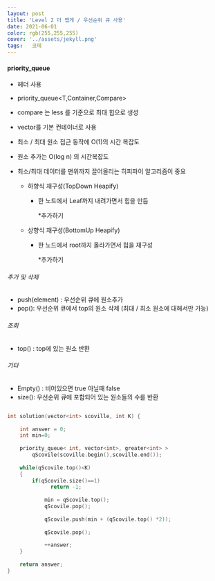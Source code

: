 ```yaml
---
layout: post
title: 'Level 2 더 맵게 / 우선순위 큐 사용'
date: 2021-06-01 
color: rgb(255,255,255)
cover: '../assets/jekyll.png'
tags:	코테
---
```


#### priority_queue 

- <queue> 헤더 사용

- priority_queue<T,Container,Compare>

- compare 는 less 를 기준으로  최대 힙으로 생성

- vector를 기본 컨테이너로 사용

- 최소 / 최대 원소 접근 동작에 O(1)의 시간 복잡도

- 원소 추가는 O(log n) 의 시간복잡도

- 최소/최대 데이터를 맨위까지 끌어올리는 히피파이 알고리즘이 중요

  - 하향식 재구성(TopDown Heapify)

    - 한 노드에서 Leaf까지 내려가면서 힙을 만듬

      *추가하기

  - 상향식 재구성(BottomUp Heapify)

    - 한 노드에서 root까지 올라가면서 힙을 재구성

      *추가하기

      

###### 추가 및 삭제

- push(element) : 우선순위 큐에 원소추가
- pop(): 우선순위 큐에서 top의 원소 삭제 (최대 / 최소 원소에 대해서만 가능)

###### 조회

- top() : top에 있는 원소 반환

###### 기타 

- Empty() : 비어있으면 true  아닐때 false
- size(): 우선순위 큐에 포함되어 있는 원소들의 수를 반환





~~~c++

int solution(vector<int> scoville, int K) {
   
    int answer = 0;
    int min=0;
    
    priority_queue< int, vector<int>, greater<int> > 	 
        qScovile(scoville.begin(),scoville.end());
    
    while(qScovile.top()<K)
    {
        if(qScovile.size()==1)
              return -1;
            
            min = qScovile.top();
            qScovile.pop();
        
            qScovile.push(min + (qScovile.top() *2));
            
            qScovile.pop();
          
            ++answer;   
    }
    
    return answer;
}
~~~

